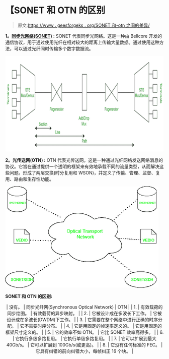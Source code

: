 # 【SONET 和 OTN 的区别

> 原文:[https://www . geesforgeks . org/SONET 和-otn 之间的差异/](https://www.geeksforgeeks.org/difference-between-sonet-and-otn/)

**1。[同步光网络(SONET)](https://www.geeksforgeeks.org/synchronous-optical-network-sonet/) :**
SONET 代表同步光网络。这是一种由 Bellcore 开发的通信协议，用于通过使用光纤在相对较大的距离上传输大量数据。通过使用这种方法，可以通过光纤同时传输多个数字数据流。

![](img/201e680a7081a62a6090afc18ee95861.png)

**2。光传送网(OTN) :**
OTN 代表光传送网。这是一种通过光纤网络发送网络消息的协议。它旨在通过提供一个透明的框架来有效地承载不同的流量类型，从而解决这些问题。形成了两层交换(时分复用和 WSON)，并定义了传输、管理、监督、复用、路由和生存性功能。

![](img/6277b2e2194ecee186868cf80d301527.png)

**SONET 和 OTN 的区别:**

<center>

| 没有。 | 同步光纤网(Synchronous Optical Network) | OTN |
| 1. | 有效载荷的同步绘图。 | 有效载荷的异步映射。 |
| 2. | 它被设计成在多波长下工作。 | 它被设计成在多波长(DWDM)下工作。 |
| 3. | 它需要在整个网络中进行正确的时序分配。 | 它不需要时序分布。 |
| 4. | 它是用固定的帧速率定义的。 | 它是用固定的框架尺寸定义的。 |
| 5. | 它的效率不如 OTN。 | 它比 SONET 效率高得多。 |
| 6. | 它执行多级多路复用。 | 它执行单级多路复用。 |
| 7. | 它可以扩展到最大 40Gb/s。 | 它可以扩展到 100Gb/s(或更高)。 |
| 8. | 它没有任何标准的 FEC。 | 它具有纠错的前向纠错大小，每帧纠正 16 个块。 |

</center>